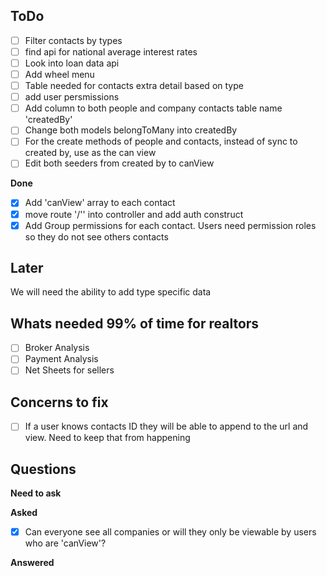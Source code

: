 ## ToDo
- [ ] Filter contacts by types
- [ ] find api for national average interest rates
- [ ] Look into loan data api
- [ ] Add wheel menu
- [ ] Table needed for contacts extra detail based on type
- [ ] add user persmissions
- [ ] Add column to both people and company contacts table name 'createdBy'
- [ ] Change both models belongToMany into createdBy
- [ ] For the create methods of people and contacts, instead of sync to created by, use as the can view
- [ ] Edit both seeders from created by to canView

**Done**
- [x] Add 'canView' array to each contact
- [x] move route '/'' into controller and add auth construct
- [x] Add Group permissions for each contact. Users need permission roles so they do not see others contacts

## Later
We will need the ability to add type specific data

## Whats needed 99% of time for realtors
- [ ] Broker Analysis
- [ ] Payment Analysis
- [ ] Net Sheets for sellers

## Concerns to fix
- [ ] If a user knows  contacts ID they will be able to append to the url and view. Need to keep that from happening

## Questions
**Need to ask**

**Asked**
- [x] Can everyone see all companies or will they only be viewable by users who are 'canView'?

**Answered**

